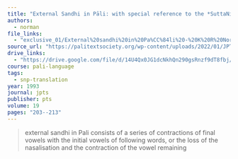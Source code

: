 ```yaml
---
title: "External Sandhi in Pāli: with special reference to the *SuttaNipāta*"
authors:
  - norman
file_links:
  - "exclusive_01/External%20sandhi%20in%20Pa%CC%84li%20-%20K%20R%20Norman.pdf"
source_url: "https://palitextsociety.org/wp-content/uploads/2022/01/JPTS_1993_XIX.pdf"
drive_links: 
  - "https://drive.google.com/file/d/14U4Qx0JG1dcNkhQn290gsRnzf9dT8fbj/view?usp=drivesdk"
course: pali-language
tags:
  - snp-translation
year: 1993
journal: jpts
publisher: pts
volume: 19
pages: "203--213"
---
```


> external sandhi in Pali consists of a series of contractions of
final vowels with the initial vowels of following words, or the loss of the
nasalisation and the contraction of the vowel remaining
